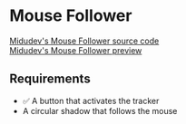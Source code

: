 # Mouse Follower

[Midudev's Mouse Follower source code](https://github.com/midudev/aprendiendo-react/tree/master/projects/03-mouse-follower)
<br>
[Midudev's Mouse Follower preview](https://midu-react-03.surge.sh/)

## Requirements

- ✅ A button that activates the tracker
- A circular shadow that follows the mouse
